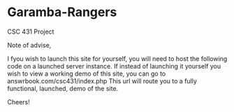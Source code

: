 # Garamba-Rangers
CSC 431 Project

Note of advise,

I fyou wish to launch this site for yourself, you will need to host the following code on a launched server instance.
If instead of launching it yourself you wish to view a working demo of this site, you can go to answrbook.com/csc431/index.php
This url will route you to a fully functional, launched, demo of the site.

Cheers!
